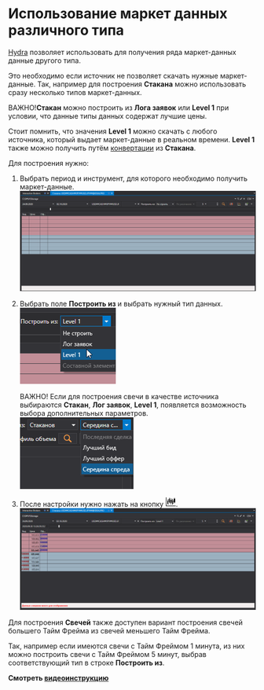 # Использование маркет данных различного типа

[Hydra](../../hydra.md) позволяет использовать для получения ряда маркет\-данных данные другого типа.

Это необходимо если источник не позволяет скачать нужные маркет\-данные. Так, например для построения **Стакана** можно использовать сразу несколько типов маркет\-данных.

ВАЖНО\!**Стакан** можно построить из **Лога заявок** или **Level 1** при условии, что данные типы данных содержат лучшие цены.

Стоит помнить, что значения **Level 1** можно скачать с любого источника, который выдает маркет\-данные в реальном времени. **Level 1** также можно получить путём [конвертации](../tasks/converter.md) из **Стакана**. 

Для построения нужно:

1. Выбрать период и инструмент, для которого необходимо получить маркет\-данные.![hydra LEVEL 1 build depth data](../../../images/hydra_level1_build_depth_data.png)
2. Выбрать поле **Построить из** и выбрать нужный тип данных.![hydra type build data](../../../images/hydra_type_build_data.png)

   ВАЖНО\! Если для построения свечи в качестве источника выбираются **Стакан**, **Лог заявок**, **Level 1**, появляется возможность выбора дополнительных параметров.![hydra ext proper build data](../../../images/hydra_ext_proper_build_data.png)
3. После настройки нужно нажать на кнопку ![hydra candles](../../../images/hydra_candles.png).![hydra LEVEL 1 build depth data result](../../../images/hydra_level1_build_depth_data_result.png)

Для построения **Свечей** также доступен вариант построения свечей большего Тайм Фрейма из свечей меньшего Тайм Фрейма. 

Так, например если имеются свечи с Тайм Фреймом 1 минута, из них можно построить свечи с Тайм Фреймом 5 минут, выбрав соответствующий тип в строке **Построить из**. 

**Смотреть [видеоинструкцию](../videos/building_order_books.md)**
